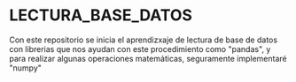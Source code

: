 # LECTURA_BASE_DATOS
Con este repositorio se inicia el aprendizxaje de lectura de base de datos con librerias que nos ayudan con este procedimiento como "pandas", y para realizar algunas operaciones matemáticas, seguramente implementaré "numpy"
